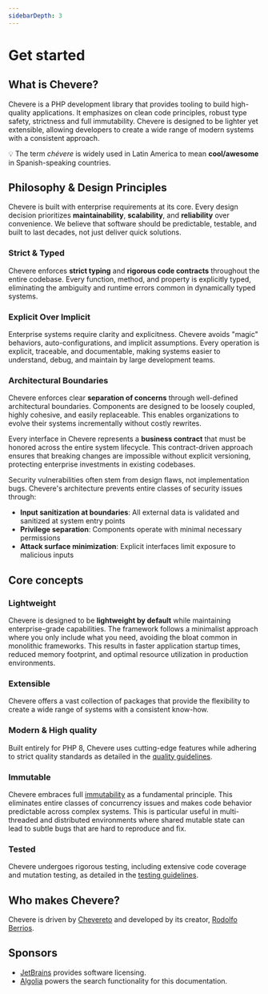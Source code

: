 ```yaml
---
sidebarDepth: 3
---
```


# Get started

## What is Chevere?

Chevere is a PHP development library that provides tooling to build high-quality applications. It emphasizes on clean code principles, robust type safety, strictness and full immutability. Chevere is designed to be lighter yet extensible, allowing developers to create a wide range of modern systems with a consistent approach.

💡 The term *chévere* is widely used in Latin America to mean **cool/awesome** in Spanish-speaking countries.

## Philosophy & Design Principles

Chevere is built with enterprise requirements at its core. Every design decision prioritizes **maintainability**, **scalability**, and **reliability** over convenience. We believe that software should be predictable, testable, and built to last decades, not just deliver quick solutions.

### Strict & Typed

Chevere enforces **strict typing** and **rigorous code contracts** throughout the entire codebase. Every function, method, and property is explicitly typed, eliminating the ambiguity and runtime errors common in dynamically typed systems.

### Explicit Over Implicit

Enterprise systems require clarity and explicitness. Chevere avoids "magic" behaviors, auto-configurations, and implicit assumptions. Every operation is explicit, traceable, and documentable, making systems easier to understand, debug, and maintain by large development teams.

### Architectural Boundaries

Chevere enforces clear **separation of concerns** through well-defined architectural boundaries. Components are designed to be loosely coupled, highly cohesive, and easily replaceable. This enables organizations to evolve their systems incrementally without costly rewrites.

Every interface in Chevere represents a **business contract** that must be honored across the entire system lifecycle. This contract-driven approach ensures that breaking changes are impossible without explicit versioning, protecting enterprise investments in existing codebases.

Security vulnerabilities often stem from design flaws, not implementation bugs. Chevere's architecture prevents entire classes of security issues through:

- **Input sanitization at boundaries**: All external data is validated and sanitized at system entry points
- **Privilege separation**: Components operate with minimal necessary permissions
- **Attack surface minimization**: Explicit interfaces limit exposure to malicious inputs

## Core concepts

### Lightweight

Chevere is designed to be **lightweight by default** while maintaining enterprise-grade capabilities. The framework follows a minimalist approach where you only include what you need, avoiding the bloat common in monolithic frameworks. This results in faster application startup times, reduced memory footprint, and optimal resource utilization in production environments.

### Extensible

Chevere offers a vast collection of packages that provide the flexibility to create a wide range of systems with a consistent know-how.

### Modern & High quality

Built entirely for PHP 8, Chevere uses cutting-edge features while adhering to strict quality standards as detailed in the [quality guidelines](../developer/standard/quality.md).

### Immutable

Chevere embraces full [immutability](../developer/standard/immutability.md) as a fundamental principle. This eliminates entire classes of concurrency issues and makes code behavior predictable across complex systems. This is particular useful in multi-threaded and distributed environments where shared mutable state can lead to subtle bugs that are hard to reproduce and fix.

### Tested

Chevere undergoes rigorous testing, including extensive code coverage and mutation testing, as detailed in the [testing guidelines](../developer/standard/testing.md).

## Who makes Chevere?

Chevere is driven by [Chevereto](https://chevereto.com) and developed by its creator, [Rodolfo Berrios](https://rodolfoberrios.com).

## Sponsors

- [JetBrains](https://www.jetbrains.com/opensource/) provides software licensing.
- [Algolia](https://algolia.com) powers the search functionality for this documentation.
